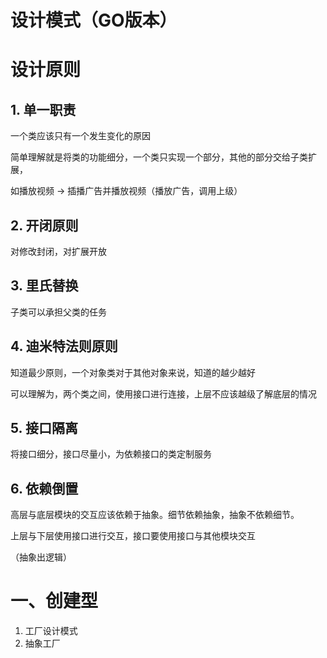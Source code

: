 # 设计模式（GO版本）
# 设计原则

## 1. 单一职责

一个类应该只有一个发生变化的原因

简单理解就是将类的功能细分，一个类只实现一个部分，其他的部分交给子类扩展，

如播放视频 -> 插播广告并播放视频（播放广告，调用上级）

## 2. 开闭原则

对修改封闭，对扩展开放

## 3. 里氏替换

子类可以承担父类的任务

## 4. 迪米特法则原则

知道最少原则，一个对象类对于其他对象来说，知道的越少越好

可以理解为，两个类之间，使用接口进行连接，上层不应该越级了解底层的情况

## 5. 接口隔离

将接口细分，接口尽量小，为依赖接口的类定制服务

## 6. 依赖倒置

高层与底层模块的交互应该依赖于抽象。细节依赖抽象，抽象不依赖细节。

上层与下层使用接口进行交互，接口要使用接口与其他模块交互

（抽象出逻辑）

# 一、创建型

1. 工厂设计模式
2. 抽象工厂

